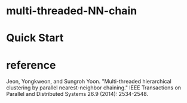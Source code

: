 # multi-threaded-NN-chain

# Quick Start

# reference 
Jeon, Yongkweon, and Sungroh Yoon. "Multi-threaded hierarchical clustering by parallel nearest-neighbor chaining." IEEE Transactions on Parallel and Distributed Systems 26.9 (2014): 2534-2548.
